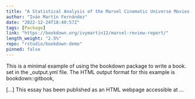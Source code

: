 ```yaml
---
title: "A Statistical Analysis of the Marvel Cinematic Universe Movies Ratings"
author: "Iván Martín Fernández"
date: "2022-12-24T18:40:57Z"
tags: [Package]
link: "https://bookdown.org/ivymartin12/marvel-review-report/"
length_weight: "2.5%"
repo: "rstudio/bookdown-demo"
pinned: false
---
```


<p>This is a minimal example of using the bookdown package to write a book.
set in the _output.yml file.
The HTML output format for this example is bookdown::gitbook,</p> [...] This essay has been published as an HTML webpage accessible at ...
